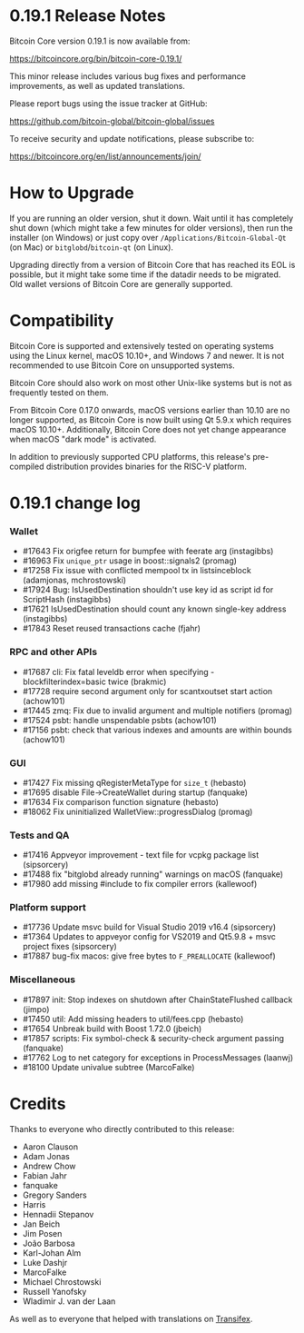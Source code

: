 0.19.1 Release Notes
===============================

Bitcoin Core version 0.19.1 is now available from:

  <https://bitcoincore.org/bin/bitcoin-core-0.19.1/>

This minor release includes various bug fixes and performance
improvements, as well as updated translations.

Please report bugs using the issue tracker at GitHub:

  <https://github.com/bitcoin-global/bitcoin-global/issues>

To receive security and update notifications, please subscribe to:

  <https://bitcoincore.org/en/list/announcements/join/>

How to Upgrade
==============

If you are running an older version, shut it down. Wait until it has completely
shut down (which might take a few minutes for older versions), then run the
installer (on Windows) or just copy over `/Applications/Bitcoin-Global-Qt` (on Mac)
or `bitglobd`/`bitcoin-qt` (on Linux).

Upgrading directly from a version of Bitcoin Core that has reached its EOL is
possible, but it might take some time if the datadir needs to be migrated. Old
wallet versions of Bitcoin Core are generally supported.

Compatibility
==============

Bitcoin Core is supported and extensively tested on operating systems using
the Linux kernel, macOS 10.10+, and Windows 7 and newer. It is not recommended
to use Bitcoin Core on unsupported systems.

Bitcoin Core should also work on most other Unix-like systems but is not
as frequently tested on them.

From Bitcoin Core 0.17.0 onwards, macOS versions earlier than 10.10 are no
longer supported, as Bitcoin Core is now built using Qt 5.9.x which requires
macOS 10.10+. Additionally, Bitcoin Core does not yet change appearance when
macOS "dark mode" is activated.

In addition to previously supported CPU platforms, this release's pre-compiled
distribution provides binaries for the RISC-V platform.

0.19.1 change log
=================

### Wallet
- #17643 Fix origfee return for bumpfee with feerate arg (instagibbs)
- #16963 Fix `unique_ptr` usage in boost::signals2 (promag)
- #17258 Fix issue with conflicted mempool tx in listsinceblock (adamjonas, mchrostowski)
- #17924 Bug: IsUsedDestination shouldn't use key id as script id for ScriptHash (instagibbs)
- #17621 IsUsedDestination should count any known single-key address (instagibbs)
- #17843 Reset reused transactions cache (fjahr)

### RPC and other APIs
- #17687 cli: Fix fatal leveldb error when specifying -blockfilterindex=basic twice (brakmic)
- #17728 require second argument only for scantxoutset start action (achow101)
- #17445 zmq: Fix due to invalid argument and multiple notifiers (promag)
- #17524 psbt: handle unspendable psbts (achow101)
- #17156 psbt: check that various indexes and amounts are within bounds (achow101)

### GUI
- #17427 Fix missing qRegisterMetaType for `size_t` (hebasto)
- #17695 disable File-\>CreateWallet during startup (fanquake)
- #17634 Fix comparison function signature (hebasto)
- #18062 Fix uninitialized WalletView::progressDialog (promag)

### Tests and QA
- #17416 Appveyor improvement - text file for vcpkg package list (sipsorcery)
- #17488 fix "bitglobd already running" warnings on macOS (fanquake)
- #17980 add missing #include to fix compiler errors (kallewoof)

### Platform support
- #17736 Update msvc build for Visual Studio 2019 v16.4 (sipsorcery)
- #17364 Updates to appveyor config for VS2019 and Qt5.9.8 + msvc project fixes (sipsorcery)
- #17887 bug-fix macos: give free bytes to `F_PREALLOCATE` (kallewoof)

### Miscellaneous
- #17897 init: Stop indexes on shutdown after ChainStateFlushed callback (jimpo)
- #17450 util: Add missing headers to util/fees.cpp (hebasto)
- #17654 Unbreak build with Boost 1.72.0 (jbeich)
- #17857 scripts: Fix symbol-check & security-check argument passing (fanquake)
- #17762 Log to net category for exceptions in ProcessMessages (laanwj)
- #18100 Update univalue subtree (MarcoFalke)

Credits
=======

Thanks to everyone who directly contributed to this release:

- Aaron Clauson
- Adam Jonas
- Andrew Chow
- Fabian Jahr
- fanquake
- Gregory Sanders
- Harris
- Hennadii Stepanov
- Jan Beich
- Jim Posen
- João Barbosa
- Karl-Johan Alm
- Luke Dashjr
- MarcoFalke
- Michael Chrostowski
- Russell Yanofsky
- Wladimir J. van der Laan

As well as to everyone that helped with translations on
[Transifex](https://www.transifex.com/bitcoin/bitcoin/).
